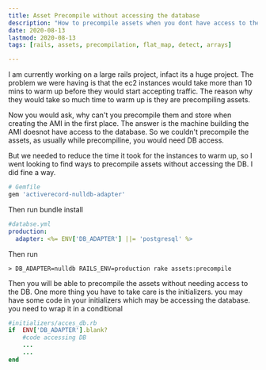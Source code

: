 ```yaml
---
title: Asset Precompile without accessing the database
description: "How to precompile assets when you dont have access to the database"
date: 2020-08-13
lastmod: 2020-08-13
tags: [rails, assets, precompilation, flat_map, detect, arrays]

---
```


I am currently working on a large rails project, infact its a huge project. The problem we were having is that the ec2 instances would take more than 10 mins to warm up before they would start accepting traffic. The reason why they would take so much time to warm up is they are precompiling assets. 

Now you would ask, why can't you precompile them and store when creating the AMI in the first place. The answer is the machine building the AMI doesnot have access to the database. So we couldn't precompile the assets, as usually while precompiline, you would need DB access.

But we needed to reduce the time it took for the instances to warm up, so I went looking to find ways to precompile assets without accessing the DB. I did fine a way. 

```ruby
# Gemfile
gem 'activerecord-nulldb-adapter'
```
Then run bundle install 

```yaml
#databse.yml
production:
  adapter: <%= ENV['DB_ADAPTER'] ||= 'postgresql' %>
```

Then run 
```shell 
> DB_ADAPTER=nulldb RAILS_ENV=production rake assets:precompile
```

Then you will be able to precompile the assets without needing access to the DB. One more thing you have to take care is the initializers. you may have some code in your initializers which may be accessing the database. you need to wrap it in a conditional

```ruby
#initializers/acces_db.rb
if  ENV['DB_ADAPTER'].blank?
    #code accessing DB
    ...
    ... 
end

```